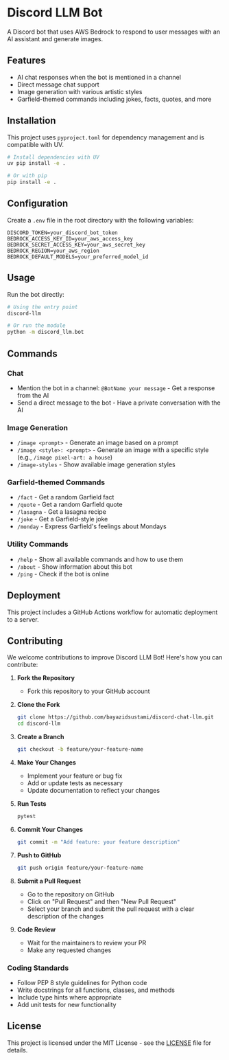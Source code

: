 # Discord LLM Bot

A Discord bot that uses AWS Bedrock to respond to user messages with an AI assistant and generate images.

## Features

- AI chat responses when the bot is mentioned in a channel
- Direct message chat support
- Image generation with various artistic styles
- Garfield-themed commands including jokes, facts, quotes, and more

## Installation

This project uses `pyproject.toml` for dependency management and is compatible with UV.

```bash
# Install dependencies with UV
uv pip install -e .

# Or with pip
pip install -e .
```

## Configuration

Create a `.env` file in the root directory with the following variables:

```
DISCORD_TOKEN=your_discord_bot_token
BEDROCK_ACCESS_KEY_ID=your_aws_access_key
BEDROCK_SECRET_ACCESS_KEY=your_aws_secret_key
BEDROCK_REGION=your_aws_region
BEDROCK_DEFAULT_MODELS=your_preferred_model_id
```

## Usage

Run the bot directly:

```bash
# Using the entry point
discord-llm

# Or run the module
python -m discord_llm.bot
```

## Commands

### Chat

- Mention the bot in a channel: `@BotName your message` - Get a response from the AI
- Send a direct message to the bot - Have a private conversation with the AI

### Image Generation

- `/image <prompt>` - Generate an image based on a prompt
- `/image <style>: <prompt>` - Generate an image with a specific style (e.g., `/image pixel-art: a house`)
- `/image-styles` - Show available image generation styles

### Garfield-themed Commands

- `/fact` - Get a random Garfield fact
- `/quote` - Get a random Garfield quote
- `/lasagna` - Get a lasagna recipe
- `/joke` - Get a Garfield-style joke
- `/monday` - Express Garfield's feelings about Mondays

### Utility Commands

- `/help` - Show all available commands and how to use them
- `/about` - Show information about this bot
- `/ping` - Check if the bot is online

## Deployment

This project includes a GitHub Actions workflow for automatic deployment to a server.

## Contributing

We welcome contributions to improve Discord LLM Bot! Here's how you can contribute:

1. **Fork the Repository**
   - Fork this repository to your GitHub account

2. **Clone the Fork**
   ```bash
   git clone https://github.com/bayazidsustami/discord-chat-llm.git
   cd discord-llm
   ```

3. **Create a Branch**
   ```bash
   git checkout -b feature/your-feature-name
   ```

4. **Make Your Changes**
   - Implement your feature or bug fix
   - Add or update tests as necessary
   - Update documentation to reflect your changes

5. **Run Tests**
   ```bash
   pytest
   ```

6. **Commit Your Changes**
   ```bash
   git commit -m "Add feature: your feature description"
   ```

7. **Push to GitHub**
   ```bash
   git push origin feature/your-feature-name
   ```

8. **Submit a Pull Request**
   - Go to the repository on GitHub
   - Click on "Pull Request" and then "New Pull Request"
   - Select your branch and submit the pull request with a clear description of the changes

9. **Code Review**
   - Wait for the maintainers to review your PR
   - Make any requested changes

### Coding Standards

- Follow PEP 8 style guidelines for Python code
- Write docstrings for all functions, classes, and methods
- Include type hints where appropriate
- Add unit tests for new functionality

## License

This project is licensed under the MIT License - see the [LICENSE](LICENSE) file for details.
